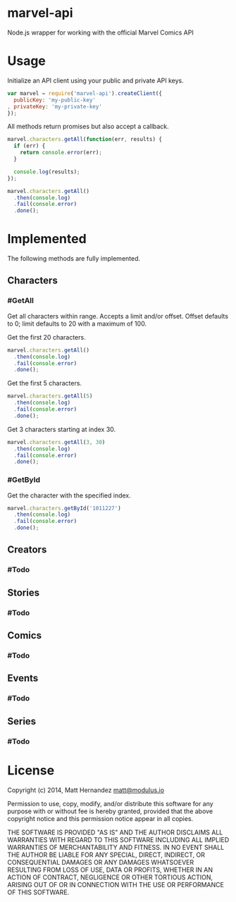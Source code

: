 marvel-api
==========

Node.js wrapper for working with the official Marvel Comics API

# Usage

Initialize an API client using your public and private API keys.

```js
var marvel = require('marvel-api').createClient({
  publicKey: 'my-public-key'
, privateKey: 'my-private-key'
});
```

All methods return promises but also accept a callback.

```js
marvel.characters.getAll(function(err, results) {
  if (err) {
    return console.error(err);
  }

  console.log(results);
});
```

```js
marvel.characters.getAll()
  .then(console.log)
  .fail(console.error)
  .done();
```

# Implemented

The following methods are fully implemented.

## Characters

###  #GetAll

Get all characters within range. Accepts a limit and/or offset. Offset defaults
to 0; limit defaults to 20 with a maximum of 100.

Get the first 20 characters.

```js
marvel.characters.getAll()
  .then(console.log)
  .fail(console.error)
  .done();
```

Get the first 5 characters.

```js
marvel.characters.getAll(5)
  .then(console.log)
  .fail(console.error)
  .done();
```

Get 3 characters starting at index 30.

```js
marvel.characters.getAll(3, 30)
  .then(console.log)
  .fail(console.error)
  .done();
```

###  #GetById

Get the character with the specified index.

```js
marvel.characters.getById('1011227')
  .then(console.log)
  .fail(console.error)
  .done();
```

## Creators

### #Todo

## Stories

### #Todo

## Comics

### #Todo

## Events

### #Todo

## Series

### #Todo

# License

Copyright (c) 2014, Matt Hernandez <matt@modulus.io>

Permission to use, copy, modify, and/or distribute this software for any
purpose with or without fee is hereby granted, provided that the above
copyright notice and this permission notice appear in all copies.

THE SOFTWARE IS PROVIDED "AS IS" AND THE AUTHOR DISCLAIMS ALL WARRANTIES WITH
REGARD TO THIS SOFTWARE INCLUDING ALL IMPLIED WARRANTIES OF MERCHANTABILITY AND
FITNESS. IN NO EVENT SHALL THE AUTHOR BE LIABLE FOR ANY SPECIAL, DIRECT,
INDIRECT, OR CONSEQUENTIAL DAMAGES OR ANY DAMAGES WHATSOEVER RESULTING FROM
LOSS OF USE, DATA OR PROFITS, WHETHER IN AN ACTION OF CONTRACT, NEGLIGENCE OR
OTHER TORTIOUS ACTION, ARISING OUT OF OR IN CONNECTION WITH THE USE OR
PERFORMANCE OF THIS SOFTWARE.
